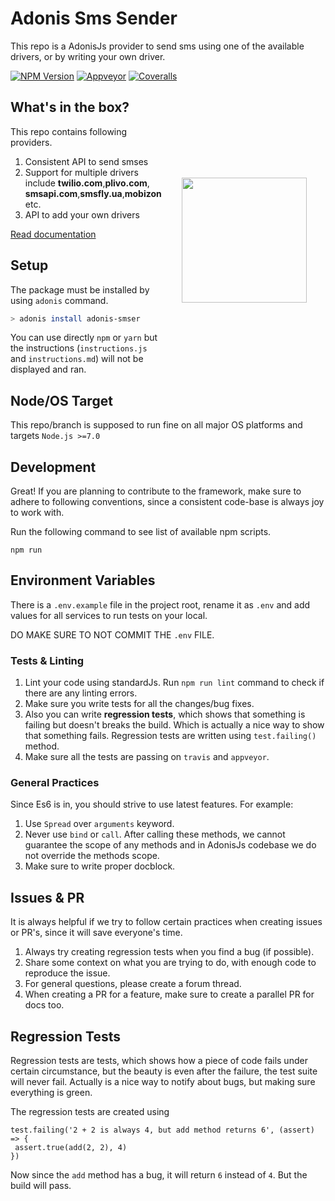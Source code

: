 # Adonis Sms Sender

This repo is a AdonisJs provider to send sms using one of the available drivers, or by writing your own driver.


[![NPM Version][npm-image]][npm-url]
[![Appveyor][appveyor-image]][appveyor-url]
[![Coveralls][coveralls-image]][coveralls-url]

<img src="https://cdn4.iconfinder.com/data/icons/chat-icons-3-1/512/smss.png" width="200px" align="right" hspace="30px" vspace="140px">

## What's in the box?

This repo contains following providers.

1. Consistent API to send smses
2. Support for multiple drivers include **twilio.com**,**plivo.com**, **smsapi.com**,**smsfly.ua**,**mobizon** etc.
3. API to add your own drivers

[Read documentation](https://github.com/yariksav/adonis-smser/blob/master/instructions.md)


## Setup

The package must be installed by using `adonis` command.

```bash
> adonis install adonis-smser
```

You can use directly `npm` or `yarn` but the instructions (`instructions.js` and `instructions.md`) will not be displayed and ran.

## Node/OS Target

This repo/branch is supposed to run fine on all major OS platforms and targets `Node.js >=7.0`

## Development

Great! If you are planning to contribute to the framework, make sure to adhere to following conventions, since a consistent code-base is always joy to work with.

Run the following command to see list of available npm scripts.

```
npm run
```

## Environment Variables

There is a `.env.example` file in the project root, rename it as `.env` and add values for all services to run tests on your local. 

DO MAKE SURE TO NOT COMMIT THE `.env` FILE.

### Tests & Linting

1. Lint your code using standardJs. Run `npm run lint` command to check if there are any linting errors.
2. Make sure you write tests for all the changes/bug fixes.
3. Also you can write **regression tests**, which shows that something is failing but doesn't breaks the build. Which is actually a nice way to show that something fails. Regression tests are written using `test.failing()` method.
4. Make sure all the tests are passing on `travis` and `appveyor`.

### General Practices

Since Es6 is in, you should strive to use latest features. For example:

1. Use `Spread` over `arguments` keyword.
2. Never use `bind` or `call`. After calling these methods, we cannot guarantee the scope of any methods and in AdonisJs codebase we do not override the methods scope.
3. Make sure to write proper docblock.

## Issues & PR

It is always helpful if we try to follow certain practices when creating issues or PR's, since it will save everyone's time.

1. Always try creating regression tests when you find a bug (if possible).
2. Share some context on what you are trying to do, with enough code to reproduce the issue.
3. For general questions, please create a forum thread.
4. When creating a PR for a feature, make sure to create a parallel PR for docs too.


## Regression Tests

Regression tests are tests, which shows how a piece of code fails under certain circumstance, but the beauty is even after the failure, the test suite will never fail. Actually is a nice way to notify about bugs, but making sure everything is green.

The regression tests are created using

```
test.failing('2 + 2 is always 4, but add method returns 6', (assert) => {
 assert.true(add(2, 2), 4)
})
```

Now since the `add` method has a bug, it will return `6` instead of `4`. But the build will pass.

[appveyor-image]: https://img.shields.io/appveyor/ci/yariksav/adonis-smser/master.svg?style=flat-square
[appveyor-url]: https://ci.appveyor.com/project/yariksav/adonis-smser

[npm-image]: https://img.shields.io/npm/v/adonis-smser.svg?style=flat-square
[npm-url]: https://npmjs.org/package/adonis-smser

[coveralls-image]: https://img.shields.io/coveralls/yariksav/adonis-smser/develop.svg?style=flat-square
[coveralls-url]: https://coveralls.io/github/yariksav/adonis-smser